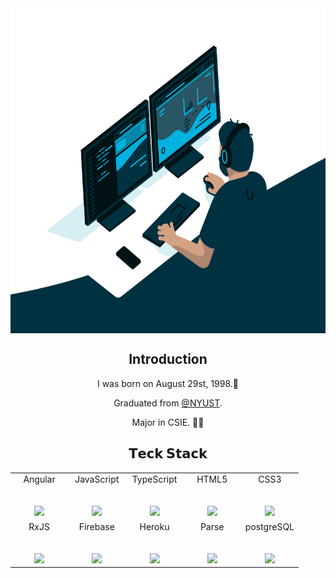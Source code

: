 <!--
**1MID/1MID** is a ✨ _special_ ✨ repository because its `README.md` (this file) appears on your GitHub profile.

Here are some ideas to get you started:

- 🔭 I’m currently working on ...
- 🌱 I’m currently learning ...
- 👯 I’m looking to collaborate on ...
- 🤔 I’m looking for help with ...
- 💬 Ask me about ...
- 📫 How to reach me: ...
- 😄 Pronouns: ...
- ⚡ Fun fact: ...
-->
<div align=center>
 
<img align="center" alt="GIF" src="https://github.com/manojuppala/manojuppala/blob/master/assets/code.gif?raw=true" width="750" height="520" /> 

## Introduction
 
I was born on August 29st, 1998.🎂

Graduated from [@NYUST](https://www.yuntech.edu.tw/).

Major in CSIE. :man_technologist:

## 𝗧𝗲𝗰𝗸 𝗦𝘁𝗮𝗰𝗸

 
 
 
  <table>
   <tbody>
     <tr valign="top">
       <td width="20%" align="center">
         <span>Angular</span><br><br><br>
           <img height="64px" src="https://cdn.svgporn.com/logos/angular.svg">
       </td>
       <td width="20%" align="center">
         <span>JavaScript</span><br><br><br>
          <img height="64px" src="https://cdn.svgporn.com/logos/javascript.svg">
       </td>
       <td width="20%" align="center">
         <span>TypeScript</span><br><br><br>
         <img height="64px" src="https://cdn.svgporn.com/logos/typescript.svg">
       </td>
       <td width="20%" align="center">
         <span>HTML5</span><br><br><br>
         <img height="64px" src="https://cdn.svgporn.com/logos/html-5.svg">
       </td>
       <td width="20%" align="center">
         <span>CSS3</span><br><br><br>
         <img height="64px" src="https://cdn.svgporn.com/logos/css-3.svg">
       </td>
     </tr> 
      <tr valign="top">
       <td width="20%" align="center">
         <span>RxJS</span><br><br><br>
           <img height="64px" src="https://cdn.svgporn.com/logos/reactivex.svg">
       </td>
       <td width="20%" align="center">
         <span>Firebase</span><br><br><br>
          <img height="64px" src="https://cdn.svgporn.com/logos/firebase.svg">
       </td>
       <td width="20%" align="center">
         <span>Heroku</span><br><br><br>
         <img height="64px" src="https://cdn.svgporn.com/logos/heroku.svg">
       </td>
       <td width="20%" align="center">
         <span>Parse</span><br><br><br>
         <img height="64px" src="https://cdn.svgporn.com/logos/parse.svg">
       </td>
       <td width="20%" align="center">
         <span>postgreSQL</span><br><br><br>
         <img height="64px" src="https://cdn.svgporn.com/logos/postgresql.svg">
       </td>
     </tr> 
   </tbody>
 </table>
 


</div> 



